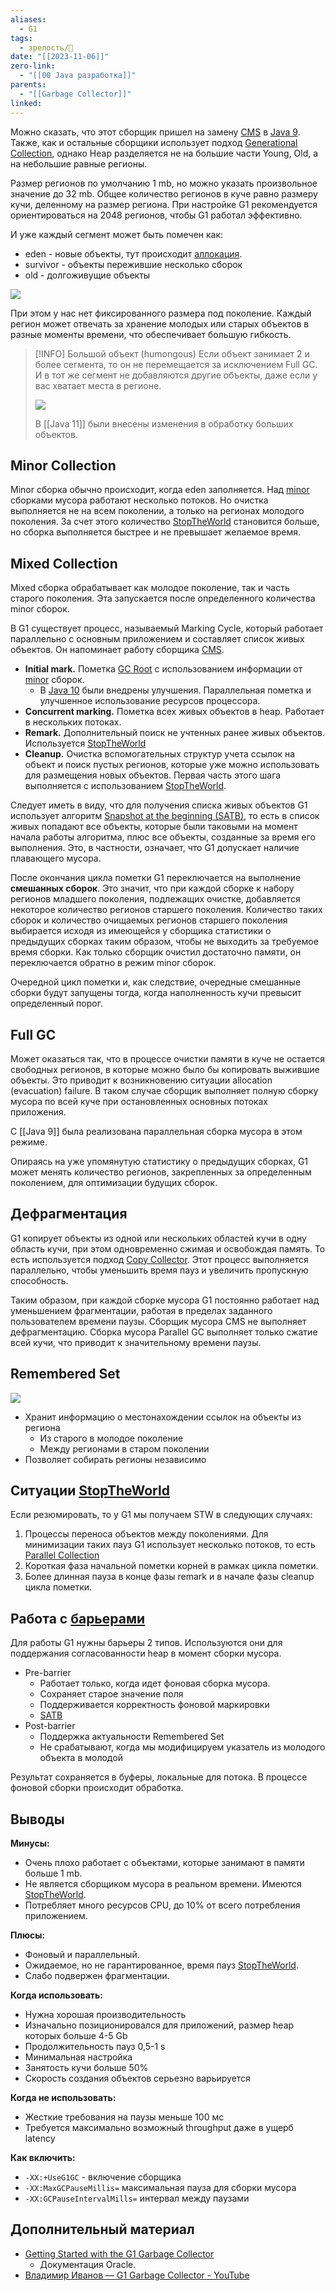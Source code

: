 ```yaml
---
aliases:
  - G1
tags:
  - зрелость/🌱
date: "[[2023-11-06]]"
zero-link:
  - "[[00 Java разработка]]"
parents:
  - "[[Garbage Collector]]"
linked:
---
```

Можно сказать, что этот сборщик пришел на замену [CMS](Concurrent%20Mark%20Sweep.md) в [Java 9](Java%209.md). Также, как и остальные сборщики использует подход [Generational Collection](Generational%20Collection.md), однако Heap разделяется не на большие части Young, Old, а на небольшие равные регионы.

Размер регионов по умолчанию 1 mb, но можно указать произвольное значение до 32 mb. Общее количество регионов в куче равно размеру кучи, деленному на размер региона. При настройке G1 рекомендуется ориентироваться на 2048 регионов, чтобы G1 работал эффективно.

И уже каждый сегмент может быть помечен как:
- eden - новые объекты, тут происходит [аллокация](Аллокация.md).
- survivor - объекты пережившие несколько сборок
- old - долгоживущие объекты

![](Pasted%20image%2020231107221815.png)

При этом у нас нет фиксированного размера под поколение. Каждый регион может отвечать за хранение молодых или старых объектов в разные моменты времени, что обеспечивает большую гибкость.

> [!INFO] Большой объект (humongous)
> Если объект занимает 2 и более сегмента, то он не перемещается за исключением Full GC. И в тот же сегмент не добавляются другие объекты, даже если у вас хватает места в регионе.
> 
> ![](Pasted%20image%2020231107164540.png)
> 
> В [[Java 11]] были внесены изменения в обработку больших объектов.
## Minor Collection
Minor сборка обычно происходит, когда eden заполняется. Над [minor](Garbage%20Collector.md#^minor) сборками мусора работают несколько потоков. Но очистка выполняется не на всем поколении, а только на регионах молодого поколения. За счет этого количество [StopTheWorld](StopTheWorld.md) становится больше, но сборка выполняется быстрее и не превышает желаемое время.
## Mixed Collection
Mixed сборка обрабатывает как молодое поколение, так и часть старого поколения. Эта запускается после определенного количества minor сборок.

В G1 существует процесс, называемый Marking Cycle, который работает параллельно с основным приложением и составляет список живых объектов. Он напоминает работу сборщика [CMS](Concurrent%20Mark%20Sweep.md).

- **Initial mark.** Пометка [GC Root](Garbage%20Collector.md#^gcroot) с использованием информации от [minor](Garbage%20Collector.md#^minor) сборок.
	- В [Java 10](Java%2010.md) были внедрены улучшения. Параллельная пометка и улучшенное использование ресурсов процессора.
- **Concurrent marking.** Пометка всех живых объектов в heap. Работает в нескольких потоках.
- **Remark.** Дополнительный поиск не учтенных ранее живых объектов. Используется [StopTheWorld](StopTheWorld.md)
- **Cleanup.** Очистка вспомогательных структур учета ссылок на объект и поиск пустых регионов, которые уже можно использовать для размещения новых объектов. Первая часть этого шага выполняется с использованием [StopTheWorld](StopTheWorld.md).

Следует иметь в виду, что для получения списка живых объектов G1 использует алгоритм [Snapshot at the beginning (SATB)](Snapshot%20at%20the%20beginning%20(SATB).md), то есть в список живых попадают все объекты, которые были таковыми на момент начала работы алгоритма, плюс все объекты, созданные за время его выполнения. Это, в частности, означает, что G1 допускает наличие плавающего мусора.

После окончания цикла пометки G1 переключается на выполнение **смешанных сборок**. Это значит, что при каждой сборке к набору регионов младшего поколения, подлежащих очистке, добавляется некоторое количество регионов старшего поколения. Количество таких сборок и количество очищаемых регионов старшего поколения выбирается исходя из имеющейся у сборщика статистики о предыдущих сборках таким образом, чтобы не выходить за требуемое время сборки. Как только сборщик очистил достаточно памяти, он переключается обратно в режим minor сборок.

Очередной цикл пометки и, как следствие, очередные смешанные сборки будут запущены тогда, когда наполненность кучи превысит определенный порог.

## Full GC
Может оказаться так, что в процессе очистки памяти в куче не остается свободных регионов, в которые можно было бы копировать выжившие объекты. Это приводит к возникновению ситуации allocation (evacuation) failure. В таком случае сборщик выполняет полную сборку мусора по всей куче при остановленных основных потоках приложения.

С [[Java 9]] была реализована параллельная сборка мусора в этом режиме.

Опираясь на уже упомянутую статистику о предыдущих сборках, G1 может менять количество регионов, закрепленных за определенным поколением, для оптимизации будущих сборок.
## Дефрагментация
G1 копирует объекты из одной или нескольких областей кучи в одну область кучи, при этом одновременно сжимая и освобождая память. То есть используется подход [Copy Collector](Copy%20Collector.md). Этот процесс выполняется параллельно, чтобы уменьшить время пауз и увеличить пропускную способность.

Таким образом, при каждой сборке мусора G1 постоянно работает над уменьшением фрагментации, работая в пределах заданного пользователем времени паузы. Сборщик мусора CMS не выполняет дефрагментацию. Сборка мусора Parallel GC выполняет только сжатие всей кучи, что приводит к значительному времени паузы.
## Remembered Set
![](Pasted%20image%2020231108073803.png)
- Хранит информацию о местонахождении ссылок на объекты из региона
	- Из старого в молодое поколение
	- Между регионами в старом поколении
- Позволяет собирать регионы независимо
## Ситуации [StopTheWorld](StopTheWorld.md)
Если резюмировать, то у G1 мы получаем STW в следующих случаях:  
1. Процессы переноса объектов между поколениями. Для минимизации таких пауз G1 использует несколько потоков, то есть [Parallel Collection](Parallel%20Collection.md)
2. Короткая фаза начальной пометки корней в рамках цикла пометки.
3. Более длинная пауза в конце фазы remark и в начале фазы cleanup цикла пометки.

## Работа с [барьерами](Барьеры%20в%20программировании.md)
Для работы G1 нужны барьеры 2 типов. Используются они для поддержания согласованности heap в момент сборки мусора.
- Pre-barrier
	- Работает только, когда идет фоновая сборка мусора.
	- Сохраняет старое значение поля
	- Поддерживается корректность фоновой маркировки
	- [SATB](Garbage%20Collector.md#^satb)
- Post-barrier
	- Поддержка актуальности Remembered Set
	- Не срабатывают, когда мы модифицируем указатель из молодого объекта в молодой

Результат сохраняется в буферы, локальные для потока. В процессе фоновой сборки происходит обработка.
## Выводы
**Минусы:** 
- Очень плохо работает с объектами, которые занимают в памяти больше 1 mb.
- Не является сборщиком мусора в реальном времени. Имеются [StopTheWorld](StopTheWorld.md).
- Потребляет много ресурсов CPU, до 10% от всего потребления приложением.

**Плюсы:**
- Фоновый и параллельный.
- Ожидаемое, но не гарантированное, время пауз [StopTheWorld](StopTheWorld.md).
- Слабо подвержен фрагментации.

**Когда использовать:**
- Нужна хорошая производительность
- Изначально позиционировался для приложений, размер heap которых больше 4-5 Gb
- Продолжительность пауз 0,5-1 s
- Минимальная настройка
- Занятость кучи больше 50%
- Скорость создания объектов серьезно варьируется

**Когда не использовать:**
- Жесткие требования на паузы меньше 100 мс
- Требуется максимально возможный throughput даже в ущерб latency

**Как включить:**
- `-XX:+UseG1GC` - включение сборщика
- `-XX:MaxGCPauseMillis=` максимальная пауза для сборки мусора
- `-XX:GCPauseIntervalMills=` интервал между паузами
## Дополнительный материал
- [Getting Started with the G1 Garbage Collector](https://www.oracle.com/technetwork/tutorials/tutorials-1876574.html)
	- Документация Oracle.
- [Владимир Иванов — G1 Garbage Collector - YouTube](https://www.youtube.com/watch?v=iGRfyhE02lA)
